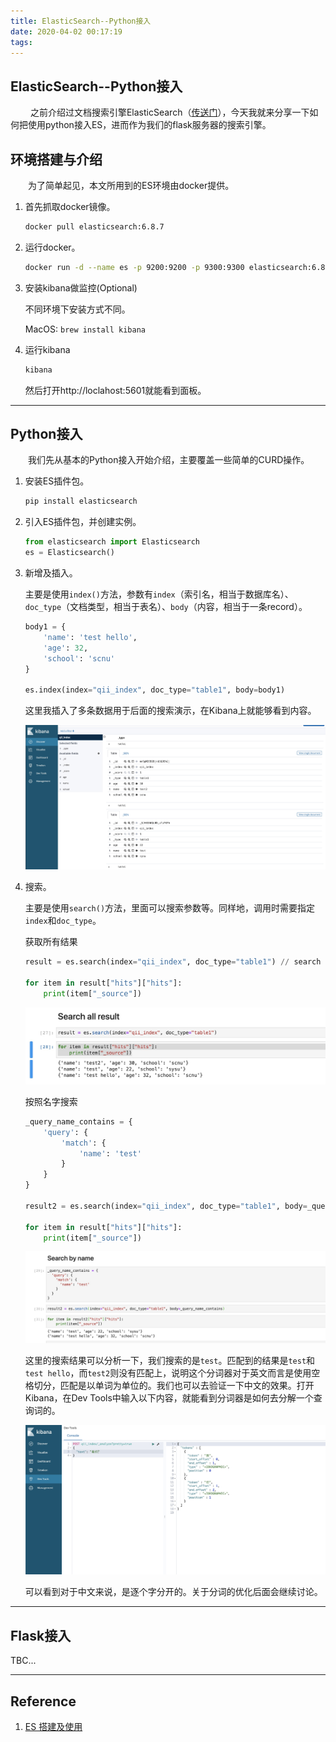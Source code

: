 ```yaml
---
title: ElasticSearch--Python接入
date: 2020-04-02 00:17:19
tags:
---
```


## ElasticSearch--Python接入

&emsp;&emsp; 之前介绍过文档搜索引擎ElasticSearch（[传送门]()），今天我就来分享一下如何把使用python接入ES，进而作为我们的flask服务器的搜索引擎。

<!-- more -->

## 环境搭建与介绍

&emsp;&emsp;为了简单起见，本文所用到的ES环境由docker提供。

1. 首先抓取docker镜像。

   ```bash
   docker pull elasticsearch:6.8.7
   ```

2. 运行docker。

   ```bash
   docker run -d --name es -p 9200:9200 -p 9300:9300 elasticsearch:6.8.7
   ```

3. 安装kibana做监控(Optional)

   不同环境下安装方式不同。

   MacOS: `brew install kibana`

4. 运行kibana

   ```bash
   kibana
   ```

   然后打开http://loclahost:5601就能看到面板。

------

## Python接入

&emsp;&emsp;我们先从基本的Python接入开始介绍，主要覆盖一些简单的CURD操作。

1. 安装ES插件包。

   ```bash
   pip install elasticsearch
   ```

2. 引入ES插件包，并创建实例。

   ```python
   from elasticsearch import Elasticsearch
   es = Elasticsearch()
   ```

3. 新增及插入。

   主要是使用`index()`方法，参数有`index`（索引名，相当于数据库名）、`doc_type`（文档类型，相当于表名）、`body`（内容，相当于一条record）。

   ```python
   body1 = {
       'name': 'test hello',
       'age': 32,
       'school': 'scnu'
   }
   
   es.index(index="qii_index", doc_type="table1", body=body1)
   ```

   这里我插入了多条数据用于后面的搜索演示，在Kibana上就能够看到内容。

   ![kibana](/images/es_python3.jpg)

4. 搜索。

   主要是使用`search()`方法，里面可以搜索参数等。同样地，调用时需要指定`index`和`doc_type`。

   获取所有结果

   ```python
   result = es.search(index="qii_index", doc_type="table1") // search all result
   
   for item in result["hits"]["hits"]:
       print(item["_source"])
   ```

   ![search all result](/images/es_python0.jpg)

   按照名字搜索

   ```python
   _query_name_contains = {
       'query': {
           'match': {
               'name': 'test'
           }
       }
   }
   
   result2 = es.search(index="qii_index", doc_type="table1", body=_query_name_contains)
   
   for item in result["hits"]["hits"]:
       print(item["_source"])
   ```

   ![search by name](/images/es_python1.jpg)

   这里的搜索结果可以分析一下，我们搜索的是`test`。匹配到的结果是`test`和`test hello`，而`test2`则没有匹配上，说明这个分词器对于英文而言是使用空格切分，匹配是以单词为单位的。我们也可以去验证一下中文的效果。打开Kibana，在Dev Tools中输入以下内容，就能看到分词器是如何去分解一个查询词的。

   ![es tokenizer](/images/es_python2.jpg)

   可以看到对于中文来说，是逐个字分开的。关于分词的优化后面会继续讨论。

---

## Flask接入

TBC...

---

## Reference

1. [ES 搭建及使用](https://qii404.me/2018/11/22/elastic-search.html)
